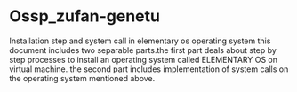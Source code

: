 # Ossp_zufan-genetu
Installation step and system call in elementary os operating system 
this document includes two separable parts.the first part deals about step by step processes to install an operating system called ELEMENTARY OS on virtual machine.
the second part includes implementation of system calls on the operating system mentioned above.
